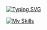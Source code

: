 [![Typing SVG](https://readme-typing-svg.herokuapp.com?font=Fira+Code&pause=1000&width=435&lines=Bienvenidos+a+este+sitio)](https://git.io/typing-svg)

<!--
**LeoAlonso01/LeoALonso01** is a ✨ _special_ ✨ repository because its `README.md` (this file) appears on your GitHub profile.

Here are some ideas to get you started:

- 🔭 I’m currently working on ...
- 🌱 I’m currently learning ...
- 👯 I’m looking to collaborate on ...
- 🤔 I’m looking for help with ...
- 💬 Ask me about ...
- 📫 How to reach me: ...
- 😄 Pronouns: ...
- ⚡ Fun fact: ...
-->

[![My Skills](https://skillicons.dev/icons?i=js,html,css,wasm)](https://skillicons.dev)
